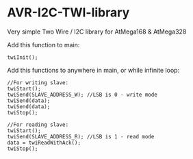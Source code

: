 # AVR-I2C-TWI-library
Very simple Two Wire / I2C library for AtMega168 & AtMega328

Add this function to main:
   
    twiInit();

Add this functions to anywhere in main, or while infinite loop:
    
    //For writing slave:
    twiStart();
    twiSend(SLAVE_ADDRESS_W); //LSB is 0 - write mode
    twiSend(data);
    twiSend(data);
    twiStop();

    //For reading slave:
    twiStart();
    twiSend(SLAVE_ADDRESS_R); //LSB is 1 - read mode
    data = twiReadWithAck();
    twiStop();
